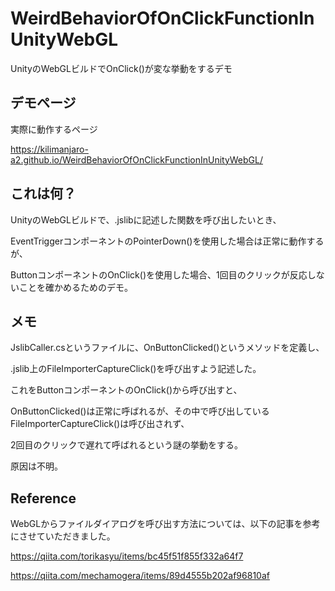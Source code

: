 # WeirdBehaviorOfOnClickFunctionInUnityWebGL
UnityのWebGLビルドでOnClick()が変な挙動をするデモ

## デモページ
実際に動作するページ

https://kilimanjaro-a2.github.io/WeirdBehaviorOfOnClickFunctionInUnityWebGL/


## これは何？

UnityのWebGLビルドで、.jslibに記述した関数を呼び出したいとき、

EventTriggerコンポーネントのPointerDown()を使用した場合は正常に動作するが、

ButtonコンポーネントのOnClick()を使用した場合、1回目のクリックが反応しないことを確かめるためのデモ。


## メモ

JslibCaller.csというファイルに、OnButtonClicked()というメソッドを定義し、

.jslib上のFileImporterCaptureClick()を呼び出すよう記述した。

これをButtonコンポーネントのOnClick()から呼び出すと、

OnButtonClicked()は正常に呼ばれるが、その中で呼び出しているFileImporterCaptureClick()は呼び出されず、

2回目のクリックで遅れて呼ばれるという謎の挙動をする。

原因は不明。


## Reference

WebGLからファイルダイアログを呼び出す方法については、以下の記事を参考にさせていただきました。


https://qiita.com/torikasyu/items/bc45f51f855f332a64f7


https://qiita.com/mechamogera/items/89d4555b202af96810af
